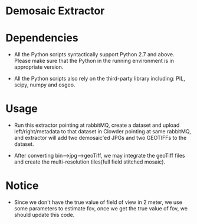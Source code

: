 Demosaic Extractor
=======================

# Dependencies

* All the Python scripts syntactically support Python 2.7 and above. Please make sure that the Python in the running environment is in appropriate version.

* All the Python scripts also rely on the third-party library including: PIL, scipy, numpy and osgeo.

# Usage

* Run this extractor pointing at rabbitMQ, create a dataset and upload left/right/metadata to that dataset in Clowder pointing at same rabbitMQ, and extractor will add two demosaic'ed JPGs and two GEOTIFFs to the dataset.

* After converting bin-->jpg-->geoTiff, we may integrate the geoTiff files and create the multi-resolution tiles(full field stitched mosaic).

# Notice

* Since we don't have the true value of field of view in 2 meter, we use some parameters to estimate fov, once we get the true value of fov, we should update this code.
